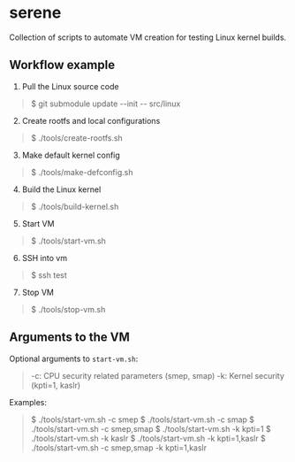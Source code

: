 # serene
Collection of scripts to automate VM creation for testing Linux kernel builds.

## Workflow example

1. Pull the Linux source code

  > $ git submodule update --init -- src/linux

2. Create rootfs and local configurations

  > $ ./tools/create-rootfs.sh

3. Make default kernel config 

  > $ ./tools/make-defconfig.sh

4. Build the Linux kernel

  > $ ./tools/build-kernel.sh

5. Start VM

  > $ ./tools/start-vm.sh

6. SSH into vm

  > $ ssh test

7. Stop VM

  > $ ./tools/stop-vm.sh

## Arguments to the VM

Optional arguments to `start-vm.sh`:

> -c: CPU security related parameters (smep, smap)
> -k: Kernel security (kpti=1, kaslr)

Examples:

> $ ./tools/start-vm.sh -c smep
> $ ./tools/start-vm.sh -c smap
> $ ./tools/start-vm.sh -c smep,smap
> $ ./tools/start-vm.sh -k kpti=1
> $ ./tools/start-vm.sh -k kaslr
> $ ./tools/start-vm.sh -k kpti=1,kaslr
> $ ./tools/start-vm.sh -c smep,smap -k kpti=1,kaslr

